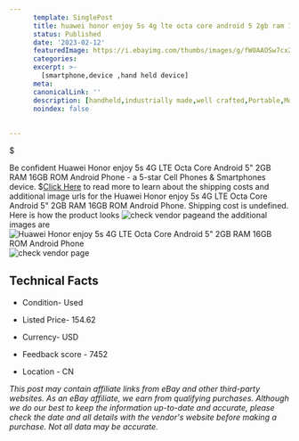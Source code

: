 ```yaml
---
      template: SinglePost
      title: huawei honor enjoy 5s 4g lte octa core android 5 2gb ram 16gb rom android phone
      status: Published
      date: '2023-02-12'
      featuredImage: https://i.ebayimg.com/thumbs/images/g/fW0AAOSw7cxZpiYC/s-l225.jpg
      categories: 
      excerpt: >-
        [smartphone,device ,hand held device]
      meta:
      canonicalLink: ''
      description: [handheld,industrially made,well crafted,Portable,Mobile,Compact,Convenient,Lightweight,Maneuverable,Man-portable,Miniature,Carriable,Hand-held,Light,Holdable,Transportable,Mobile device,Pocket-sized,On-the-go,Wireless,Cordless,Compact size,Convenient size, smartphone,device ,hand held device]
      noindex: false
      
        
---
```

$

Be confident Huawei Honor enjoy 5s 4G LTE Octa Core Android 5" 2GB RAM 16GB ROM Android Phone - a 5-star Cell Phones & Smartphones device.
$[Click Here](https://www.ebay.com/itm/333602670492?hash=item4dac44c79c%3Ag%3AfW0AAOSw7cxZpiYC&mkevt=1&mkcid=1&mkrid=711-53200-19255-0&campid=%253CePNCampaignId%253E&customid=%253CreferenceId%253E&toolid=10049) to read more to learn about the shipping costs and additional image urls for the Huawei Honor enjoy 5s 4G LTE Octa Core Android 5" 2GB RAM 16GB ROM Android Phone. Shipping cost is undefined. Here is how the product looks ![check vendor page](https://i.ebayimg.com/thumbs/images/g/fW0AAOSw7cxZpiYC/s-l225.jpg)and the additional images are![Huawei Honor enjoy 5s 4G LTE Octa Core Android 5" 2GB RAM 16GB ROM Android Phone](https://i.ebayimg.com/images/g/fW0AAOSw7cxZpiYC/s-l1200.jpg)![check vendor page](https://origin-galleryplus.ebayimg.com/ws/web/333602670492_2_0_1/225x225.jpg,https://origin-galleryplus.ebayimg.com/ws/web/333602670492_3_0_1/225x225.jpg)



 ## Technical Facts 



     
      

 - Condition- Used 


      

 - Listed Price- 154.62 


      

 - Currency- USD 


      

 - Feedback score - 7452 


      

 - Location - CN 


      
      

 *_This post may contain affiliate links from eBay and other third-party websites. As an eBay affiliate, we earn from qualifying purchases. Although we do our best to keep the information up-to-date and accurate, please check the date and all details with the vendor's website before making a purchase. Not all data may be accurate._*






